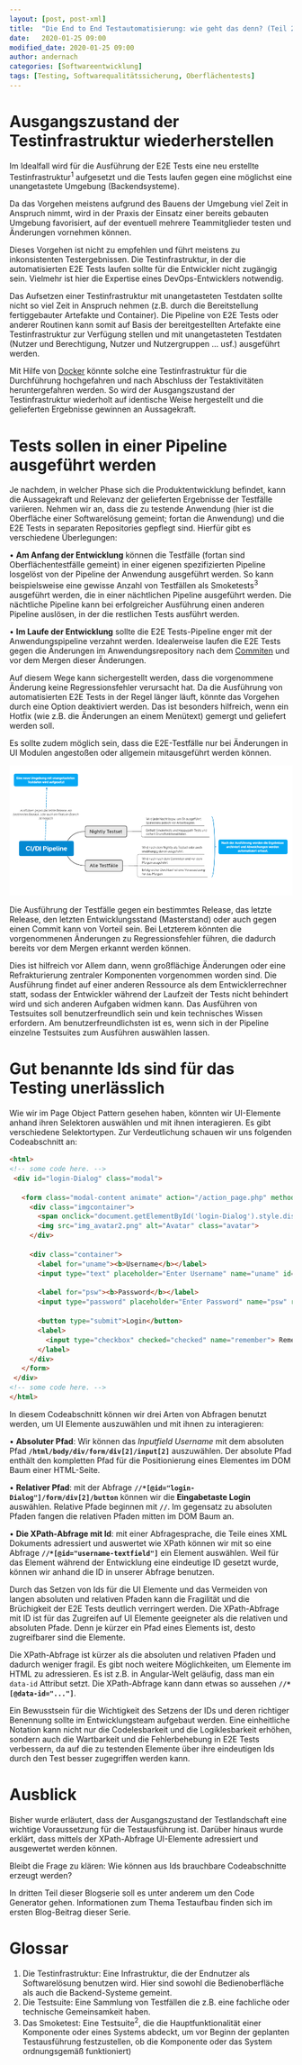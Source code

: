 ```yaml
---
layout: [post, post-xml]                                                # Pflichtfeld. Nicht ändern!
title:  "Die End to End Testautomatisierung: wie geht das denn? (Teil 2)"          # Pflichtfeld. Bitte einen Titel für den Blog Post angeben.
date:   2020-01-25 09:00                                                # Pflichtfeld. Format "YYYY-MM-DD HH:MM". Muss für Veröffentlichung in der Vergangenheit liegen. (Für Preview egal)
modified_date: 2020-01-25 09:00
author: andernach                                                       # Pflichtfeld. Es muss in der "authors.yml" einen Eintrag mit diesem Namen geben.
categories: [Softwareentwicklung]                                         # Pflichtfeld. Maximal eine der angegebenen Kategorien verwenden.
tags: [Testing, Softwarequalitätssicherung, Oberflächentests]           # Optional.
---
```

# Ausgangszustand der Testinfrastruktur wiederherstellen


Im Idealfall wird für die Ausführung der E2E Tests eine neu erstellte Testinfrastruktur<sup>1</sup> aufgesetzt und die Tests laufen gegen eine möglichst eine unangetastete Umgebung (Backendsysteme).

Da das Vorgehen meistens aufgrund des Bauens der Umgebung viel Zeit in Anspruch nimmt, wird in der Praxis der Einsatz einer bereits gebauten Umgebung favorisiert, auf der eventuell mehrere Teammitglieder testen und Änderungen vornehmen können.


Dieses Vorgehen ist nicht zu empfehlen und führt meistens zu inkonsistenten Testergebnissen.
Die Testinfrastruktur, in der die automatisierten E2E Tests laufen sollte für die Entwickler nicht zugängig sein. 
Vielmehr ist hier die Expertise eines DevOps-Entwicklers notwendig.


Das Aufsetzen einer Testinfrastruktur mit unangetasteten Testdaten sollte nicht so viel Zeit in Anspruch nehmen (z.B. durch die Bereitstellung fertiggebauter Artefakte und Container).
Die Pipeline von E2E Tests oder anderer Routinen kann somit auf Basis der bereitgestellten Artefakte eine Testinfrastruktur zur Verfügung stellen und mit unangetasteten Testdaten (Nutzer und Berechtigung, Nutzer und Nutzergruppen … usf.) ausgeführt werden.


Mit Hilfe von [Docker](https://www.docker.com/) könnte solche eine Testinfrastruktur für die Durchführung hochgefahren und nach Abschluss der Testaktivitäten heruntergefahren werden.
So wird der Ausgangszustand der Testinfrastruktur wiederholt auf identische Weise hergestellt und die gelieferten Ergebnisse gewinnen an Aussagekraft.

# Tests sollen in einer Pipeline ausgeführt werden


Je nachdem, in welcher Phase sich die Produktentwicklung befindet, kann die Aussagekraft und Relevanz der gelieferten Ergebnisse der Testfälle variieren.
Nehmen wir an, dass die zu testende Anwendung (hier ist die Oberfläche einer Softwarelösung gemeint; fortan die Anwendung) und die E2E Tests in separaten Repositories gepflegt sind.
Hierfür gibt es verschiedene Überlegungen:

•	**Am Anfang der Entwicklung** können die Testfälle (fortan sind Oberflächentestfälle gemeint) in einer eigenen spezifizierten Pipeline losgelöst von der Pipeline der Anwendung ausgeführt werden.
So kann beispielsweise eine gewisse Anzahl von Testfällen als Smoketests<sup>3</sup> ausgeführt werden, die in einer nächtlichen Pipeline ausgeführt werden.
Die nächtliche Pipeline kann bei erfolgreicher Ausführung einen anderen Pipeline auslösen, in der die restlichen Tests ausführt werden.

•	**Im Laufe der Entwicklung** sollte die E2E Tests-Pipeline enger mit der Anwendungspipeline verzahnt werden.
Idealerweise laufen die E2E Tests gegen die Änderungen im Anwendungsrepository nach dem [Commiten](https://git-scm.com/) und vor dem Mergen dieser Änderungen.


Auf diesem Wege  kann sichergestellt werden, dass die vorgenommene Änderung keine Regressionsfehler verursacht hat.
Da die Ausführung von automatisierten E2E Tests in der Regel länger läuft, könnte das Vorgehen durch eine Option deaktiviert werden.
Das ist besonders hilfreich, wenn ein Hotfix (wie z.B. die Änderungen an einem Menütext) gemergt und geliefert werden soll.

Es sollte zudem möglich sein, dass die E2E-Testfälle nur bei Änderungen in UI Modulen angestoßen oder allgemein mitausgeführt werden können.

![Pipeline Stages](/assets/images/posts/Die-End-to-End-Testautomatisierung-wie-geht-das-denn/pipeline.png)      


Die Ausführung der Testfälle gegen ein bestimmtes Release, das letzte Release, den letzten Entwicklungsstand (Masterstand) oder auch gegen einen Commit kann von Vorteil sein.
Bei Letzterem könnten die vorgenommenen Änderungen zu Regressionsfehler führen, die dadurch bereits vor dem Mergen erkannt werden können.


Dies ist hilfreich vor Allem dann, wenn großflächige Änderungen oder eine Refrakturierung zentraler Komponenten vorgenommen worden sind. 
Die Ausführung findet auf einer anderen Ressource als dem Entwicklerrechner statt, sodass der Entwickler während der Laufzeit der Tests nicht behindert wird und sich anderen Aufgaben widmen kann.
Das Ausführen von Testsuites soll benutzerfreundlich sein und kein technisches Wissen erfordern.
Am benutzerfreundlichsten ist es, wenn sich in der Pipeline einzelne Testsuites zum Ausführen auswählen lassen.

# Gut benannte Ids sind für das Testing unerlässlich


Wie wir im Page Object Pattern gesehen haben, könnten wir UI-Elemente anhand ihren Selektoren auswählen und mit ihnen interagieren.
Es gibt verschiedene Selektortypen.
Zur Verdeutlichung schauen wir uns folgenden Codeabschnitt an:
```html
<html>
<!-- some code here. --> 
 <div id="login-Dialog" class="modal">
 
   <form class="modal-content animate" action="/action_page.php" method="post">
     <div class="imgcontainer">
       <span onclick="document.getElementById('login-Dialog').style.display='none'" class="close" title="Close Modal">&times;</span>
       <img src="img_avatar2.png" alt="Avatar" class="avatar">
     </div>
 
     <div class="container">
       <label for="uname"><b>Username</b></label>
       <input type="text" placeholder="Enter Username" name="uname" id="username-textfield"required>
 
       <label for="psw"><b>Password</b></label>
       <input type="password" placeholder="Enter Password" name="psw" required>
 
       <button type="submit">Login</button>
       <label>
         <input type="checkbox" checked="checked" name="remember"> Remember me
       </label>
     </div>
   </form>
 </div>
<!-- some code here. --> 
</html>
``` 
In diesem Codeabschnitt können wir drei Arten von Abfragen benutzt werden, um UI Elemente auszuwählen und mit ihnen zu interagieren:


•	**Absoluter Pfad**: Wir können das *Inputfield Username* mit dem absoluten Pfad **`/html/body/div/form/div[2]/input[2]`** auszuwählen. 
Der absolute Pfad enthält den kompletten Pfad für die Positionierung eines Elementes im DOM Baum einer HTML-Seite.


•	**Relativer Pfad**: mit der Abfrage **`//*[@id="login-Dialog"]/form/div[2]/button`** können wir die **Eingabetaste Login** auswählen.
Relative Pfade beginnen mit **`//`**.
Im gegensatz zu absoluten Pfaden fangen die relativen Pfaden mitten im DOM Baum an.


•	**Die XPath-Abfrage mit Id**: mit einer Abfragesprache, die Teile eines XML Dokuments adressiert und auswertet wie XPath können wir mit so eine Abfrage **`//*[@id="username-textfield"]`** ein Element auswählen.
Weil für das Element während der Entwicklung eine eindeutige ID gesetzt wurde, können wir anhand die ID in unserer Abfrage benutzen.
 
Durch das Setzen von Ids für die UI Elemente und das Vermeiden von langen absoluten und relativen Pfaden kann die Fragilität und die Brüchigkeit der E2E Tests deutlich verringert werden.
Die XPath-Abfrage mit ID ist für das Zugreifen auf UI Elemente geeigneter als die relativen und absoluten Pfade.
Denn je kürzer ein Pfad eines Elements ist, desto zugreifbarer sind die Elemente.


Die XPath-Abfrage ist kürzer als die absoluten und relativen Pfaden und dadurch weniger fragil. 
Es gibt noch weitere Möglichkeiten, um Elemente im HTML zu adressieren.
Es ist z.B. in Angular-Welt geläufig, dass man ein ```data-id``` Attribut setzt.
Die XPath-Abfrage kann dann etwas so aussehen **`//*[@data-id="..."]`**. 

 
Ein Bewusstsein für die Wichtigkeit des Setzens der IDs und deren richtiger Benennung sollte im Entwicklungsteam aufgebaut werden.
Eine einheitliche Notation kann nicht nur die Codelesbarkeit und die Logiklesbarkeit erhöhen, sondern auch die Wartbarkeit und die Fehlerbehebung in E2E Tests verbessern, da auf die zu testenden Elemente über ihre eindeutigen Ids durch den Test besser zugegriffen werden kann. 

# Ausblick


Bisher wurde erläutert, dass der Ausgangszustand der Testlandschaft eine wichtige Voraussetzung für die Testausführung ist.
Darüber hinaus wurde erklärt, dass mittels der XPath-Abfrage UI-Elemente adressiert und ausgewertet werden können.

Bleibt die Frage zu klären: Wie können aus Ids brauchbare Codeabschnitte erzeugt werden?

In dritten Teil dieser Blogserie soll es unter anderem um den Code Generator gehen.
Informationen zum Thema Testaufbau finden sich im  ersten Blog-Beitrag dieser Serie.

# Glossar


1. Die Testinfrastruktur: Eine Infrastruktur, die der Endnutzer als Softwarelösung benutzen wird.
Hier sind sowohl die Bedienoberfläche als auch die Backend-Systeme gemeint.
2. Die Testsuite: Eine Sammlung von Testfällen die z.B. eine fachliche oder technische Gemeinsamkeit haben.
3. Das Smoketest: Eine Testsuite<sup>2</sup>, die die Hauptfunktionalität einer Komponente oder eines Systems abdeckt, um vor Beginn der geplanten Testausführung festzustellen, ob die Komponente oder das System ordnungsgemäß funktioniert)
